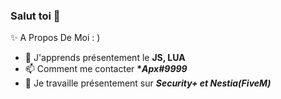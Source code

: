 ### Salut toi 👋
✨ A Propos De Moi : )
- 📐 J'apprends présentement le __**JS, LUA**__
- 📫 Comment me contacter __**Apx#9999*__
- 🌱 Je travaille présentement sur __*Security+ et Nestia(FiveM)*__


<!--
**Im2Master/Im2Master** is a ✨ _special_ ✨ repository because its `README.md` (this file) appears on your GitHub profile.



